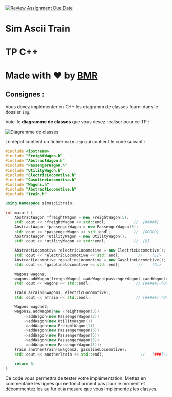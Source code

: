 [![Review Assignment Due Date](https://classroom.github.com/assets/deadline-readme-button-22041afd0340ce965d47ae6ef1cefeee28c7c493a6346c4f15d667ab976d596c.svg)](https://classroom.github.com/a/4HQm7bOn)
# Sim Ascii Train

# TP C++

# Made with ❤️ by [BMR](mailto:jeanaymeric@gmail.com)

## Consignes :

Vous devez implémenter en C++ les diagramm de classes fourni dans le dossier `img`.

Voici le **diagramme de classes** que vous devez réaliser pour ce TP :

![Diagramme de classes](./img/simasciitrain.png)

Le dépot contient un fichier `main.cpp` qui contient le code suivant :

```cpp
#include <iostream>
#include "FreightWagon.h"
#include "AbstractWagon.h"
#include "PassengerWagon.h"
#include "UtilityWagon.h"
#include "ElectricLocomotive.h"
#include "GasolineLocomotive.h"
#include "Wagons.h"
#include "AbstractLocomotive.h"
#include "Train.h"

using namespace simasciitrain;

int main() {
	AbstractWagon *freightWagon = new FreightWagon(5);
	std::cout << *freightWagon << std::endl;            //	[#####]
	AbstractWagon *passengerWagon = new PassengerWagon(5);
	std::cout << *passengerWagon << std::endl;          //	[OOOOO]
	AbstractWagon *utilityWagon = new UtilityWagon();
	std::cout << *utilityWagon << std::endl;            //	[@]

	AbstractLocomotive *electricLocomotive = new ElectricLocomotive();
	std::cout << *electricLocomotive << std::endl;        //	[E]>
	AbstractLocomotive *gasolineLocomotive = new GasolineLocomotive();
	std::cout << *gasolineLocomotive << std::endl;        //	[G]>

	Wagons wagons;
	wagons.addWagon(freightWagon)->addWagon(passengerWagon)->addWagon(utilityWagon);
	std::cout << wagons << std::endl;                    //	[#####]-[OOOOO]-[@]

	Train aTrain(&wagons, electricLocomotive);
	std::cout << aTrain << std::endl;                    //	[#####]-[OOOOO]-[@]-[E]>

	Wagons wagons2;
	wagons2.addWagon(new FreightWagon(3))
		->addWagon(new PassengerWagon(2))
		->addWagon(new UtilityWagon())
		->addWagon(new FreightWagon(1))
		->addWagon(new PassengerWagon(5))
		->addWagon(new PassengerWagon(5))
		->addWagon(new PassengerWagon(5))
		->addWagon(new PassengerWagon(5));
	Train anotherTrain(&wagons2, gasolineLocomotive);
	std::cout << anotherTrain << std::endl;                //	[###]-[OO]-[@]-[#]-[OOOOO]-[OOOOO]-[OOOOO]-[OOOOO]-[G]>

	return 0;
}
```

Ce code vous permettra de tester votre implémentation. Mettez en commentaire les lignes qui ne fonctionnent pas pour le
moment et décommentez les au fur et à mesure que vous implémentez les classes.


